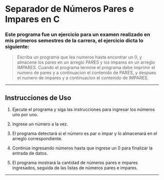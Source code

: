 # Separador de Números Pares e Impares en C

### Este programa fue un ejercicio para un examen realizado en mis primeros semestres de la carrera, el ejercicio dicta lo siguiente: ###

> Escriba un programa que lea numeros hasta encontrar un 0, 
y almacene los pares en un arreglo PARES y los impares en un arreglo IMPARES. 
Cuando el programa termine el programa debe imprimir el numero de pares 
y a continuacion el contenido de PARES, y despues el numero de impares 
y a continuacion el contenido de IMPARES.
> 

---

## Instrucciones de Uso

1. Ejecute el programa y siga las instrucciones para ingresar los números uno por uno.

2. Ingrese un número a la vez.

3. El programa detectará si el número es par o impar y lo almacenará en el arreglo correspondiente.

4. Continúe ingresando números hasta que ingrese un 0 para finalizar la entrada de datos.

5. El programa mostrará la cantidad de números pares e impares ingresados, seguida de las listas de números pares e impares.

---

